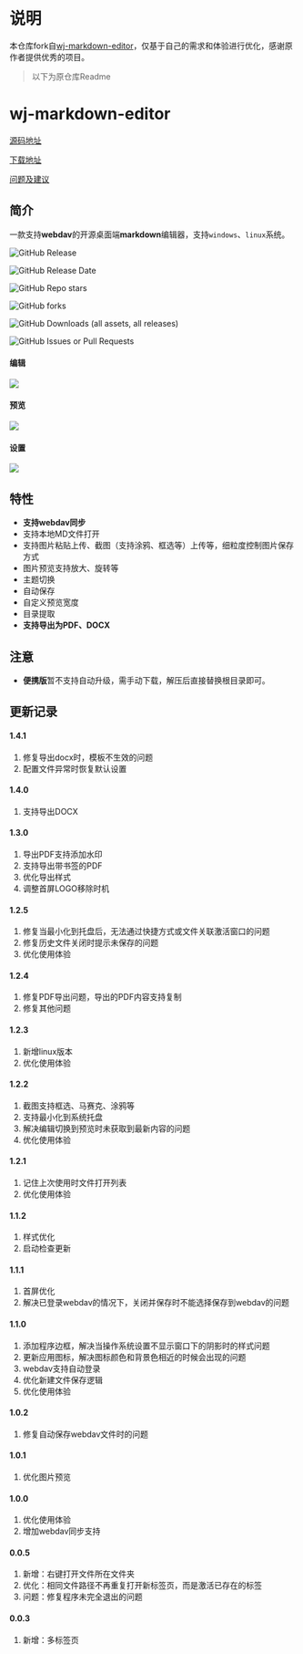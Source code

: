 # 说明
本仓库fork自[wj-markdown-editor](https://github.com/nlbwqmz/wj-markdown-editor)，仅基于自己的需求和体验进行优化，感谢原作者提供优秀的项目。

> 以下为原仓库Readme

# wj-markdown-editor

[源码地址](https://github.com/nlbwqmz/wj-markdown-editor)

[下载地址](https://github.com/nlbwqmz/wj-markdown-editor/releases)

[问题及建议](https://github.com/nlbwqmz/wj-markdown-editor/issues)

## 简介

一款支持**webdav**的开源桌面端**markdown**编辑器，支持`windows`、`linux`系统。

![GitHub Release](https://img.shields.io/github/v/release/nlbwqmz/wj-markdown-editor)

![GitHub Release Date](https://img.shields.io/github/release-date/nlbwqmz/wj-markdown-editor)

![GitHub Repo stars](https://img.shields.io/github/stars/nlbwqmz/wj-markdown-editor?style=flat&link=https%3A%2F%2Fgithub.com%2Fnlbwqmz%2Fwj-markdown-editor)

![GitHub forks](https://img.shields.io/github/forks/nlbwqmz/wj-markdown-editor?style=flat&link=https%3A%2F%2Fgithub.com%2Fnlbwqmz%2Fwj-markdown-editor)

![GitHub Downloads (all assets, all releases)](https://img.shields.io/github/downloads/nlbwqmz/wj-markdown-editor/total)

![GitHub Issues or Pull Requests](https://img.shields.io/github/issues/nlbwqmz/wj-markdown-editor)

#### 编辑

![](https://cdn.jsdelivr.net/gh/nlbwqmz/static-resource@main/image/aGniiEkLVZiEM7BIKirgmD.png)

#### 预览

![](https://cdn.jsdelivr.net/gh/nlbwqmz/static-resource@main/image/aZ9HGcHpayZ-0mvN4_-WcE.png)

#### 设置

![](https://cdn.jsdelivr.net/gh/nlbwqmz/static-resource@main/image/alEugkja_S_ugcFD5bO8wJ.png)

## 特性

- **支持webdav同步**
- 支持本地MD文件打开
- 支持图片粘贴上传、截图（支持涂鸦、框选等）上传等，细粒度控制图片保存方式
- 图片预览支持放大、旋转等
- 主题切换
- 自动保存
- 自定义预览宽度
- 目录提取
- **支持导出为PDF、DOCX**

## 注意
- **便携版**暂不支持自动升级，需手动下载，解压后直接替换根目录即可。

## 更新记录

#### 1.4.1

1. 修复导出docx时，模板不生效的问题
2. 配置文件异常时恢复默认设置

#### 1.4.0

1. 支持导出DOCX

#### 1.3.0

1. 导出PDF支持添加水印
2. 支持导出带书签的PDF
3. 优化导出样式
4. 调整首屏LOGO移除时机

#### 1.2.5

1. 修复当最小化到托盘后，无法通过快捷方式或文件关联激活窗口的问题
2. 修复历史文件关闭时提示未保存的问题
3. 优化使用体验

#### 1.2.4

1. 修复PDF导出问题，导出的PDF内容支持复制
2. 修复其他问题

#### 1.2.3

1. 新增linux版本
2. 优化使用体验

#### 1.2.2

1. 截图支持框选、马赛克、涂鸦等
2. 支持最小化到系统托盘
3. 解决编辑切换到预览时未获取到最新内容的问题
4. 优化使用体验

#### 1.2.1

1. 记住上次使用时文件打开列表
2. 优化使用体验

#### 1.1.2

1. 样式优化
2. 启动检查更新

#### 1.1.1

1. 首屏优化
2. 解决已登录webdav的情况下，关闭并保存时不能选择保存到webdav的问题

#### 1.1.0

1. 添加程序边框，解决当操作系统设置不显示窗口下的阴影时的样式问题
2. 更新应用图标，解决图标颜色和背景色相近的时候会出现的问题
3. webdav支持自动登录
4. 优化新建文件保存逻辑
5. 优化使用体验

#### 1.0.2

1. 修复自动保存webdav文件时的问题

#### 1.0.1

1. 优化图片预览

#### 1.0.0

1. 优化使用体验
2. 增加webdav同步支持

#### 0.0.5

1. 新增：右键打开文件所在文件夹
2. 优化：相同文件路径不再重复打开新标签页，而是激活已存在的标签
3. 问题：修复程序未完全退出的问题

#### 0.0.3

1. 新增：多标签页
